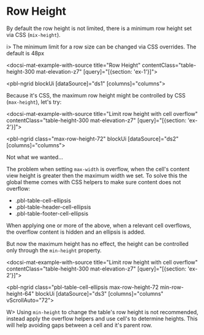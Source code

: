 # Row Height

By default the row height is not limited, there is a minimum row height set via CSS (`mix-height`).

i> The minimum limit for a row size can be changed via CSS overrides. The default is 48px

<docsi-mat-example-with-source title="Row Height" contentClass="table-height-300 mat-elevation-z7" [query]="[{section: 'ex-1'}]">
  <!--@pebula-example:ex-1-->
  <pbl-ngrid blockUi [dataSource]="ds1" [columns]="columns"></pbl-ngrid>
  <!--@pebula-example:ex-1-->
</docsi-mat-example-with-source>

Because it's CSS, the maximum row height might be controlled by CSS (`max-height`), let's try:

<docsi-mat-example-with-source title="Limit row height with cell overflow" contentClass="table-height-300 mat-elevation-z7" [query]="[{section: 'ex-2'}]">
  <!--@pebula-example:ex-2-->
  <pbl-ngrid class="max-row-height-72" blockUi [dataSource]="ds2" [columns]="columns"></pbl-ngrid>
  <!--@pebula-example:ex-2-->
</docsi-mat-example-with-source>

Not what we wanted...

The problem when setting `max-width` is overflow, when the cell's content view height is greater then the maximum width we set.
To solve this the global theme comes with CSS helpers to make sure content does not overflow:

- .pbl-table-cell-ellipsis
- .pbl-table-header-cell-ellipsis
- .pbl-table-footer-cell-ellipsis

When applying one or more of the above, when a relevant cell overflows, the overflow content is hidden and an ellipsis is added.

But now the maximum height has no effect, the height can be controlled only through the `min-height` property.

<docsi-mat-example-with-source title="Limit row height with cell overflow" contentClass="table-height-300 mat-elevation-z7" [query]="[{section: 'ex-2'}]">
  <!--@pebula-example:ex-3-->
  <pbl-ngrid class="pbl-table-cell-ellipsis max-row-height-72 min-row-height-64" blockUi [dataSource]="ds3" [columns]="columns" vScrollAuto="72"></pbl-ngrid>
  <!--@pebula-example:ex-3-->
</docsi-mat-example-with-source>

W> Using `min-height` to change the table's row height is not recommended, instead apply the overflow helpers and use cell's to determine heights.
This will help avoiding gaps between a cell and it's parent row.
